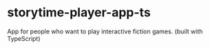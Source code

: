 # storytime-player-app-ts
App for people who want to play interactive fiction games. (built with TypeScript)
